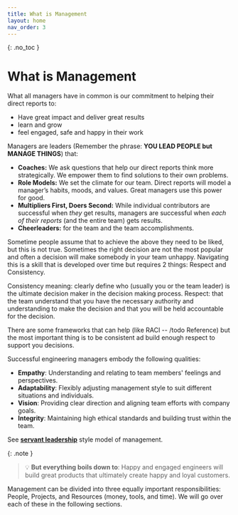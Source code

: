 ```yaml
---
title: What is Management
layout: home
nav_order: 3
---
```

{: .no_toc }
# What is Management

What all managers have in common is our commitment to helping their direct reports to:

* Have great impact and deliver great results  
* learn and grow  
* feel engaged, safe and happy in their work

Managers are leaders (Remember the phrase: **YOU LEAD PEOPLE but MANAGE THINGS**) that:

* **Coaches:** We ask questions that help our direct reports think more strategically. We empower them to find solutions to their own problems.  
* **Role Models:** We set the climate for our team. Direct reports will model a manager’s habits, moods, and values. Great managers use this power for good.  
* **Multipliers First, Doers Second:** While individual contributors are successful when *they* get results, managers are successful when *each of their reports* (and the entire team) gets results.  
* **Cheerleaders:** for the team and the team accomplishments.

Sometime people assume that to achieve the above they need to be liked, but this is not true. Sometimes the right decision are not the most popular and often a decision will make somebody in your team unhappy. Navigating this is a skill that is developed over time but requires 2 things: Respect and Consistency.

Consistency meaning: clearly define who (usually you or the team leader) is the ultimate decision maker in the decision making process.
Respect: that the team understand that you have the necessary authority and understanding to make the decision and that you will be held accountable for the decision.

There are some frameworks that can help (like RACI -- /todo Reference) but the most important thing is to be consistent ad build enough respect to support you decisions.

Successful engineering managers embody the following qualities:

- **Empathy**: Understanding and relating to team members' feelings and perspectives.
- **Adaptability**: Flexibly adjusting management style to suit different situations and individuals.
- **Vision**: Providing clear direction and aligning team efforts with company goals.
- **Integrity**: Maintaining high ethical standards and building trust within the team.

See [**servant leadership**](https://en.wikipedia.org/wiki/Servant\_leadership) style model of management.

{: .note } 
> 💡 **But everything boils down to**:
> Happy and engaged engineers will build great products that ultimately create happy and loyal customers.


Management can be divided into three equally important responsibilities: People, Projects, and Resources (money, tools, and time). We will go over each of these in the following sections.

